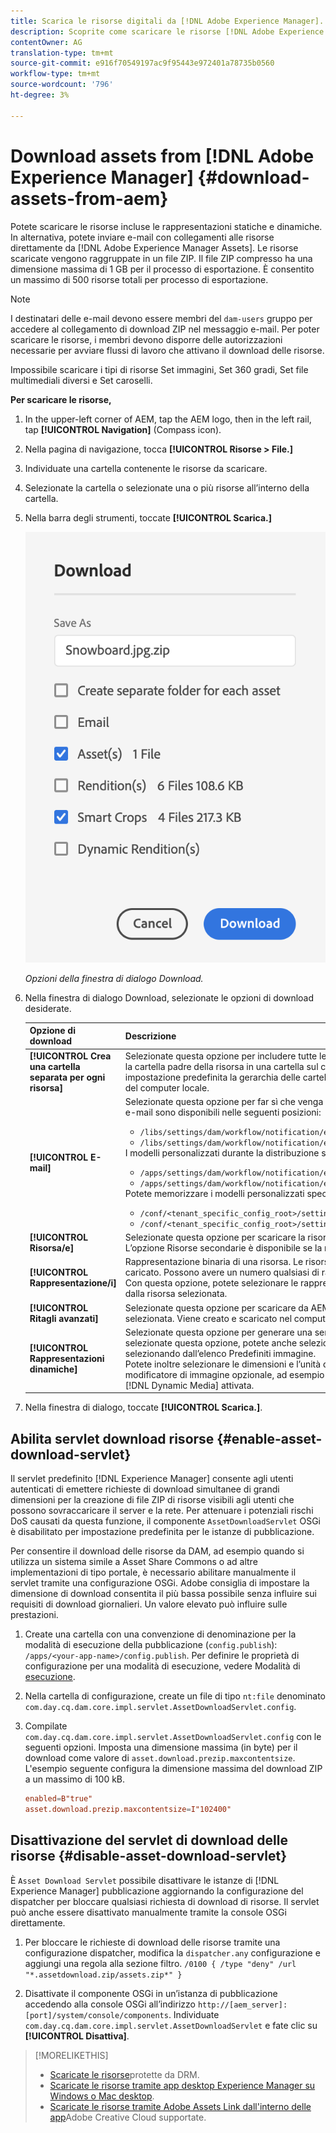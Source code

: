 ```yaml
---
title: Scarica le risorse digitali da [!DNL Adobe Experience Manager].
description: Scoprite come scaricare le risorse [!DNL Adobe Experience Manager] da e attivare o disattivare la funzionalità di download.
contentOwner: AG
translation-type: tm+mt
source-git-commit: e916f70549197ac9f95443e972401a78735b0560
workflow-type: tm+mt
source-wordcount: '796'
ht-degree: 3%

---
```



# Download assets from [!DNL Adobe Experience Manager] {#download-assets-from-aem}

Potete scaricare le risorse incluse le rappresentazioni statiche e dinamiche. In alternativa, potete inviare e-mail con collegamenti alle risorse direttamente da [!DNL Adobe Experience Manager Assets]. Le risorse scaricate vengono raggruppate in un file ZIP. Il file ZIP compresso ha una dimensione massima di 1 GB per il processo di esportazione. È consentito un massimo di 500 risorse totali per processo di esportazione.

>[!NOTE]
>
>I destinatari delle e-mail devono essere membri del `dam-users` gruppo per accedere al collegamento di download ZIP nel messaggio e-mail. Per poter scaricare le risorse, i membri devono disporre delle autorizzazioni necessarie per avviare flussi di lavoro che attivano il download delle risorse.

Impossibile scaricare i tipi di risorse Set immagini, Set 360 gradi, Set file multimediali diversi e Set caroselli.

**Per scaricare le risorse,**

1. In the upper-left corner of AEM, tap the AEM logo, then in the left rail, tap **[!UICONTROL Navigation]** (Compass icon).
1. Nella pagina di navigazione, tocca **[!UICONTROL Risorse > File.]**
1. Individuate una cartella contenente le risorse da scaricare.
1. Selezionate la cartella o selezionate una o più risorse all’interno della cartella.
1. Nella barra degli strumenti, toccate **[!UICONTROL Scarica.]**

   ![Opzioni disponibili durante il download delle risorse da  Experience Manager Assets](/help/assets/assets/asset-download1.png)

   *Opzioni della finestra di dialogo Download.*

1. Nella finestra di dialogo Download, selezionate le opzioni di download desiderate.

   | Opzione di download | Descrizione |
   |---|---|
   | **[!UICONTROL Crea una cartella separata per ogni risorsa]** | Selezionate questa opzione per includere tutte le risorse scaricate, incluse quelle nelle cartelle figlie nidificate sotto la cartella padre della risorsa in una cartella sul computer locale. Se questa opzione *non* è selezionata, per impostazione predefinita la gerarchia delle cartelle viene ignorata e tutte le risorse vengono scaricate in una cartella del computer locale. |
   | **[!UICONTROL E-mail]** | Selezionate questa opzione per far sì che venga inviata una notifica e-mail al destinatario. I modelli standard per le e-mail sono disponibili nelle seguenti posizioni:<ul><li>`/libs/settings/dam/workflow/notification/email/downloadasset`.</li><li>`/libs/settings/dam/workflow/notification/email/transientworkflowcompleted`.</li></ul> I modelli personalizzati durante la distribuzione sono disponibili nelle seguenti posizioni: <ul><li>`/apps/settings/dam/workflow/notification/email/downloadasset`.</li><li>`/apps/settings/dam/workflow/notification/email/transientworkflowcompleted`.</li></ul>Potete memorizzare i modelli personalizzati specifici per il tenant nelle seguenti posizioni:<ul><li>`/conf/<tenant_specific_config_root>/settings/dam/workflow/notification/email/downloadasset`.</li><li>`/conf/<tenant_specific_config_root>/settings/dam/workflow/notification/email/transientworkflowcompleted`.</li></ul> |
   | **[!UICONTROL Risorsa/e]** | Selezionate questa opzione per scaricare la risorsa nel modulo originale senza alcuna rappresentazione.<br>L’opzione Risorse secondarie è disponibile se la risorsa originale contiene risorse secondarie. |
   | **[!UICONTROL Rappresentazione/i]** | Rappresentazione binaria di una risorsa. Le risorse hanno una rappresentazione principale, ossia quella del file caricato. Possono avere un numero qualsiasi di rappresentazioni. <br> Con questa opzione, potete selezionare le rappresentazioni da scaricare. Le rappresentazioni disponibili dipendono dalla risorsa selezionata. |
   | **[!UICONTROL Ritagli avanzati]** | Selezionate questa opzione per scaricare da AEM tutte le rappresentazioni di ritaglio avanzato della risorsa selezionata. Viene creato e scaricato nel computer locale un file zip con le rappresentazioni SmartCrop. |
   | **[!UICONTROL Rappresentazioni dinamiche]** | Selezionate questa opzione per generare una serie di rappresentazioni alternative in tempo reale. Quando selezionate questa opzione, potete anche selezionare i rendering che desiderate creare in modo dinamico selezionando dall’elenco Predefiniti [](image-presets.md) immagine. <br>Potete inoltre selezionare le dimensioni e l’unità di misura, il formato, lo spazio colore, la risoluzione e qualsiasi modificatore di immagine opzionale, ad esempio l’inversione dell’immagine. L’opzione è disponibile solo se è stata [!DNL Dynamic Media] attivata. |

1. Nella finestra di dialogo, toccate **[!UICONTROL Scarica.]**.

## Abilita servlet download risorse {#enable-asset-download-servlet}

Il servlet predefinito [!DNL Experience Manager] consente agli utenti autenticati di emettere richieste di download simultanee di grandi dimensioni per la creazione di file ZIP di risorse visibili agli utenti che possono sovraccaricare il server e la rete. Per attenuare i potenziali rischi DoS causati da questa funzione, il componente `AssetDownloadServlet` OSGi è disabilitato per impostazione predefinita per le istanze di pubblicazione.

Per consentire il download delle risorse da DAM, ad esempio quando si utilizza un sistema simile a Asset Share Commons o ad altre implementazioni di tipo portale, è necessario abilitare manualmente il servlet tramite una configurazione OSGi. Adobe consiglia di impostare la dimensione di download consentita il più bassa possibile senza influire sui requisiti di download giornalieri. Un valore elevato può influire sulle prestazioni.

1. Create una cartella con una convenzione di denominazione per la modalità di esecuzione della pubblicazione (`config.publish`): `/apps/<your-app-name>/config.publish`. Per definire le proprietà di configurazione per una modalità di esecuzione, vedere Modalità di [esecuzione](/help/sites-deploying/configure-runmodes.md#defining-configuration-properties-for-a-run-mode).

1. Nella cartella di configurazione, create un file di tipo `nt:file` denominato `com.day.cq.dam.core.impl.servlet.AssetDownloadServlet.config`.
1. Compilate `com.day.cq.dam.core.impl.servlet.AssetDownloadServlet.config` con le seguenti opzioni. Imposta una dimensione massima (in byte) per il download come valore di `asset.download.prezip.maxcontentsize`. L&#39;esempio seguente configura la dimensione massima del download ZIP a un massimo di 100 kB.

   ```conf
   enabled=B"true"
   asset.download.prezip.maxcontentsize=I"102400"
   ```

## Disattivazione del servlet di download delle risorse {#disable-asset-download-servlet}

È `Asset Download Servlet` possibile disattivare le istanze di [!DNL Experience Manager] pubblicazione aggiornando la configurazione del dispatcher per bloccare qualsiasi richiesta di download di risorse. Il servlet può anche essere disattivato manualmente tramite la console OSGi direttamente.

1. Per bloccare le richieste di download delle risorse tramite una configurazione dispatcher, modifica la `dispatcher.any` configurazione e aggiungi una regola alla sezione [](https://docs.adobe.com/content/help/en/experience-manager-dispatcher/using/configuring/dispatcher-configuration.html#defining-a-filter)filtro. `/0100 { /type "deny" /url "*.assetdownload.zip/assets.zip*" }`

1. Disattivate il componente OSGi in un’istanza di pubblicazione accedendo alla console OSGi all’indirizzo `http://[aem_server]:[port]/system/console/components`. Individuate `com.day.cq.dam.core.impl.servlet.AssetDownloadServlet` e fate clic su **[!UICONTROL Disattiva]**.

>[!MORELIKETHIS]
>
>* [Scaricate le risorse](drm.md)protette da DRM.
>* [Scaricate le risorse tramite  app desktop Experience Manager su Windows o Mac desktop](https://helpx.adobe.com/experience-manager/desktop-app/aem-desktop-app.html).
>* [Scaricate le risorse tramite Adobe Assets Link dall&#39;interno delle app](https://helpx.adobe.com/it/enterprise/using/manage-assets-using-adobe-asset-link.html)Adobe Creative Cloud supportate.

